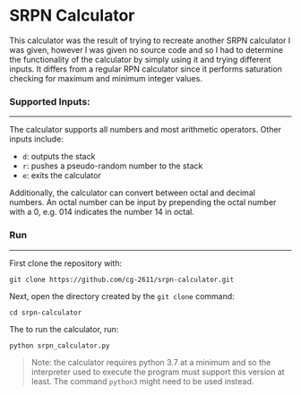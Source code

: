 # SRPN Calculator

This calculator was the result of trying to recreate another SRPN calculator I was given, however I was given no source code and so I had to determine the functionality of the calculator by simply using it and trying different inputs. It differs from a regular RPN calculator since it performs saturation checking for maximum and minimum integer values.

### Supported Inputs:
---
The calculator supports all numbers and most arithmetic operators.
Other inputs include:
- `d`: outputs the stack
- `r`: pushes a pseudo-random number to the stack
- `e`: exits the calculator

Additionally, the calculator can convert between octal and decimal numbers. An octal number can be input by prepending the octal number with a 0, e.g. 014 indicates the number 14 in octal.

### Run
---
First clone the repository with:
```
git clone https://github.com/cg-2611/srpn-calculator.git
```
Next, open the directory created by the `git clone` command:
```
cd srpn-calculator
```
The to run the calculator, run:
```
python srpn_calculator.py
```
> Note: the calculator requires python 3.7 at a minimum and so the interpreter used to execute the program must support this version at least. The command `python3` might need to be used instead.

